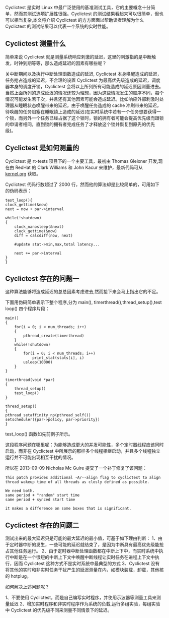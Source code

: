 Cyclictest 是实时 Linux 中最广泛使用的基准测试工具，它的主要概念十分简单，然而其测试选项扩展性很强。Cyclictest 的测试结果看起来可以很简单，但也可以相当复杂,本文将介绍 Cyclictest 的方方面面以帮助读者理解为什么 Cyclictest 的测试结果可以代表一个系统的实时性能。

## Cyclictest 测量什么

简单来说 Cyclictest 就是测量系统响应刺激的延迟，这里的刺激指的是中断触发，时钟到期等等，那么造成延迟的因素有哪些呢？

关中断期间以及执行中断处理函数造成的延迟, Cyclictest 本身唤醒造成的延迟，任务抢占造成的延迟，不合理的设置 Cyclictest 为最高优先级造成的延迟，调度器本身的调度开销，Cyclictest 会将以上所列所有可能造成的延迟原因测量进去。当然上面所列的造成延迟的情况还较为理想，因为这些情况发生的顺序不同，每个情况可能发生若干次，并且还有其他因素可能会造成延迟。比如响应外部刺激时处理器从睡眠状态唤醒带来的延迟，由于唤醒任务造成的 cache 冲刷带来的延迟，待唤醒的任务阻塞在睡眠锁上造成的延迟(在实时系统中若有一个任务想要获得一个锁，而另外一个任务已经占据了这个锁时，锁的拥有者可能会提高优先级而跟锁的申请者相同，直到锁的拥有者完成任务了才释放这个锁并恢复到原先的优先级)。

## Cyclictest 是如何测量的

Cyclictest 是 rt-tests 项目下的一个主要工具，最初由 Thomas Gleixner 开发,现在由 RedHat 的 Clark Williams 和 John Kacur 来维护，最新代码可从 [kernel.org](https://git.kernel.org/cgit/utils/rt-tests/rt-tests.git/) 获取。

Cyclictest 代码行数超过了 2000 行，然而他的算法却是比较简单的，可用如下的伪码表示：

```
test_loop(){
clock_gettime(&now)
next = now + par->interval

while(!shutdown)
{
    clock_nanosleep(&next)
    clock_gettime(&now)
    diff = calcdiff(now, next)
    
    #update stat->min,max,total latency...
    
    next += par->interval
}
}
```

## Cyclictest 存在的问题一

这种算法能够将造成延迟的总总因素考虑进去,然而接下来会马上指出它的不足。

下面用伪码简单表示下整个程序,分为 main(), timerthread(),thread\_setup(),test loop() 四个程序片段：

```
main()
{
    for(i = 0; i < num_threads; i++)
    {
        pthread_create(timerthread)
    } 
    while(!shutdown)
    {
        for(i = 0; i < num_threads; i++)
            print_stat(stats[i], i)
        usleep(10000)
    }
}
```

```
timerthread(void *par)
{
    thread_setup()
    test_loop()
}
```

```
thread_setup()
{
pthread_setaffinity_np(pthread_self())
setscheduler({par->policy, par->priority})
}
```

test\_loop() 函数如先前例子所示。

这段程序问题在哪里呢：为能够造成更大的并发可能性，多个定时器线程应该同时启动，而非在 Cyclictest 中所展示的那样多个线程相继启动，并且多个线程独立运行并不可能出现相互干扰的情况。

所以在 2013-09-09 Nicholas Mc Guire 提交了一个补丁修复了该问题：

```
This patch provides additional -A/--align flag to cyclictest to align thread wakeup time of all threads as closly defined as possible.

We need both.
same period + "random" start time
same period + synced start time

it makes a difference on some boxes that is significant.
```

## Cyclictest 存在的问题二

测试出来的最大延迟只是可能的最大延迟的最小值，可基于如下理由判断：
1、由于定时器中断的发生，一些可能的延迟就结束了，是因为中断具有最高优先级能抢占其他任务运行。
2、由于定时器中断处理函数都在中断上下中，而实时系统中执行中断是在一个很短的中断上下文中唤醒中断线程让实时任务在进程上下文中执行，因而 Cyclictest 这种方式不是实时系统中最典型的方式
3、Cyclictest 没有将其他的实时和非实时任务干扰产生的延迟测量在内，如模块装载，卸载，其他核的 hotplug。

如何解决上述问题呢？

1、不要使用 Cyclictest，而是自己编写实时程序，并使用示波器等测量工具来测量延迟
2、增加实时程序和非实时程序作为系统的负载,运行多组实验，每组实验中 Cyclictest 的优先级不同来测量不同情景下的延迟。
